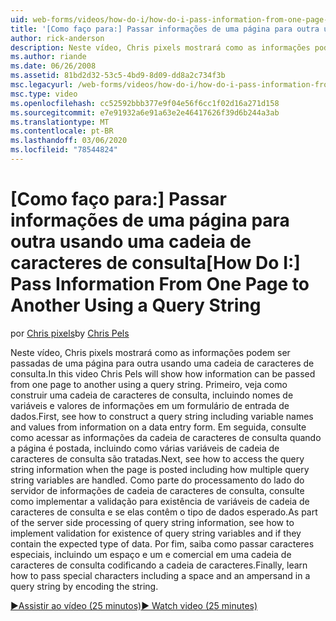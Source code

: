```yaml
---
uid: web-forms/videos/how-do-i/how-do-i-pass-information-from-one-page-to-another-using-a-query-string
title: '[Como faço para:] Passar informações de uma página para outra usando uma cadeia de caracteres de consulta | Microsoft Docs'
author: rick-anderson
description: Neste vídeo, Chris pixels mostrará como as informações podem ser passadas de uma página para outra usando uma cadeia de caracteres de consulta. Primeiro, consulte como construir uma cadeia de caracteres de consulta em...
ms.author: riande
ms.date: 06/26/2008
ms.assetid: 81bd2d32-53c5-4bd9-8d09-dd8a2c734f3b
msc.legacyurl: /web-forms/videos/how-do-i/how-do-i-pass-information-from-one-page-to-another-using-a-query-string
msc.type: video
ms.openlocfilehash: cc52592bbb377e9f04e56f6cc1f02d16a271d158
ms.sourcegitcommit: e7e91932a6e91a63e2e46417626f39d6b244a3ab
ms.translationtype: MT
ms.contentlocale: pt-BR
ms.lasthandoff: 03/06/2020
ms.locfileid: "78544824"
---
```

# <a name="how-do-i-pass-information-from-one-page-to-another-using-a-query-string"></a><span data-ttu-id="68712-104">[Como faço para:] Passar informações de uma página para outra usando uma cadeia de caracteres de consulta</span><span class="sxs-lookup"><span data-stu-id="68712-104">[How Do I:] Pass Information From One Page to Another Using a Query String</span></span>

<span data-ttu-id="68712-105">por [Chris pixels](https://twitter.com/chrispels)</span><span class="sxs-lookup"><span data-stu-id="68712-105">by [Chris Pels](https://twitter.com/chrispels)</span></span>

<span data-ttu-id="68712-106">Neste vídeo, Chris pixels mostrará como as informações podem ser passadas de uma página para outra usando uma cadeia de caracteres de consulta.</span><span class="sxs-lookup"><span data-stu-id="68712-106">In this video Chris Pels will show how information can be passed from one page to another using a query string.</span></span> <span data-ttu-id="68712-107">Primeiro, veja como construir uma cadeia de caracteres de consulta, incluindo nomes de variáveis e valores de informações em um formulário de entrada de dados.</span><span class="sxs-lookup"><span data-stu-id="68712-107">First, see how to construct a query string including variable names and values from information on a data entry form.</span></span> <span data-ttu-id="68712-108">Em seguida, consulte como acessar as informações da cadeia de caracteres de consulta quando a página é postada, incluindo como várias variáveis de cadeia de caracteres de consulta são tratadas.</span><span class="sxs-lookup"><span data-stu-id="68712-108">Next, see how to access the query string information when the page is posted including how multiple query string variables are handled.</span></span> <span data-ttu-id="68712-109">Como parte do processamento do lado do servidor de informações de cadeia de caracteres de consulta, consulte como implementar a validação para existência de variáveis de cadeia de caracteres de consulta e se elas contêm o tipo de dados esperado.</span><span class="sxs-lookup"><span data-stu-id="68712-109">As part of the server side processing of query string information, see how to implement validation for existence of query string variables and if they contain the expected type of data.</span></span> <span data-ttu-id="68712-110">Por fim, saiba como passar caracteres especiais, incluindo um espaço e um e comercial em uma cadeia de caracteres de consulta codificando a cadeia de caracteres.</span><span class="sxs-lookup"><span data-stu-id="68712-110">Finally, learn how to pass special characters including a space and an ampersand in a query string by encoding the string.</span></span>

[<span data-ttu-id="68712-111">&#9654;Assistir ao vídeo (25 minutos)</span><span class="sxs-lookup"><span data-stu-id="68712-111">&#9654; Watch video (25 minutes)</span></span>](https://channel9.msdn.com/Blogs/ASP-NET-Site-Videos/how-do-i-pass-information-from-one-page-to-another-using-a-query-string)
